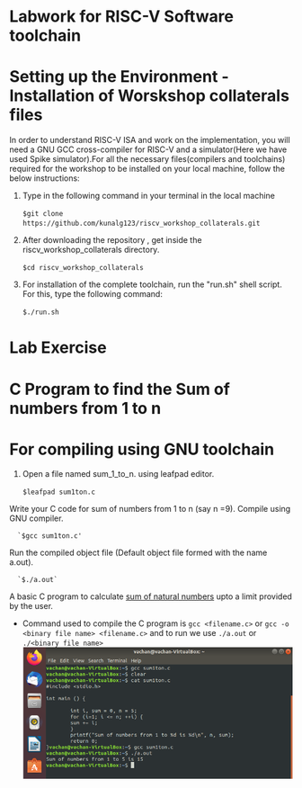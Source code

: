 # Labwork for RISC-V Software toolchain

# Setting up the Environment  -Installation of Worskshop collaterals files

In order to understand RISC-V ISA and work on the implementation, you will need a GNU GCC cross-compiler for RISC-V and a simulator(Here we have used Spike simulator).For all the necessary files(compilers and toolchains) required for the workshop to be installed on your local machine, follow the below instructions:

1. Type in the following command in your terminal in the local machine

      `$git clone https://github.com/kunalg123/riscv_workshop_collaterals.git`

2. After downloading the repository , get inside the riscv_workshop_collaterals directory.

      `$cd riscv_workshop_collaterals`

3. For installation of the complete toolchain, run the "run.sh" shell script. For this, type the following command:

      `$./run.sh`

# Lab Exercise 

# C Program to find  the Sum of numbers from 1 to n

# For compiling using GNU toolchain
1. Open a file named sum_1_to_n. using leafpad editor.
      
      `$leafpad sum1ton.c`
      
Write your C code for sum of numbers from 1 to n (say n =9).
Compile using GNU compiler.

      `$gcc sum1ton.c'
      
Run the compiled object file (Default object file formed with the name a.out). 

      `$./a.out`
      
A basic C program to calculate [sum of natural numbers](https://github.com/vachanukb04/32-Bit-RISC-V-based-CPU/blob/master/CPU%20Code/Sum1toN.c) upto a limit provided by the user.
* Command used to compile the C program is `gcc <filename.c>` or `gcc -o <binary file name> <filename.c>` and to run we use `./a.out` or `./<binary file name>`
![Compile](https://github.com/vachanukb04/32-Bit-RISC-V-based-CPU/blob/master/Images/Day-1/Compile.PNG)
